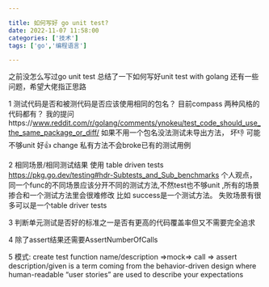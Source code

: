 ```yaml
---

title: 如何写好 go unit test?
date: 2022-11-07 11:58:00
categories: ['技术']
tags: ['go','编程语言']

---
```


之前没怎么写过go unit test 总结了一下如何写好unit test with golang 还有一些问题，希望大佬指正思路

1 测试代码是否和被测代码是否应该使用相同的包名？
目前compass 两种风格的代码都有？
 我的提问https://www.reddit.com/r/golang/comments/ynokeu/test_code_should_use_the_same_package_or_diff/
如果不用一个包名没法测试未导出方法，
坏:-1: 可能不够unit
好:+1: change 私有方法不会broke已有的测试用例

2 相同场景/相同测试结果 使用 table driven tests
 https://pkg.go.dev/testing#hdr-Subtests_and_Sub_benchmarks
个人观点，同一个func的不同场景应该分开不同的测试方法,不然test也不够unit ,所有的场景掺合和一个测试方法里会很难修改
比如 success是一个测试方法。
失败场景有很多可以是一个table driver tests

3 判断单元测试是否好的标准之一是否有更高的代码覆盖率但又不需要完全追求

4 除了assert结果还需要AssertNumberOfCalls

5 模式: create test function name/description =>mock=> call => assert
 description/given is a term coming from the behavior-driven design where human-readable “user stories” are used to describe your expectations